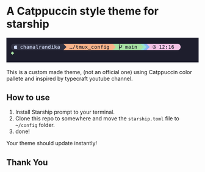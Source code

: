 # A Catppuccin style theme for starship

![Starship prompt](images/starship_theme.png)

This is a custom made theme, (not an official one) using Catppuccin color pallete and inspired by typecraft youtube channel.

## How to use

1. Install Starship prompt to your terminal.
2. Clone this repo to somewhere and move the `starship.toml` file to `~/config` folder.
3. done!

Your theme should update instantly!

## Thank You
